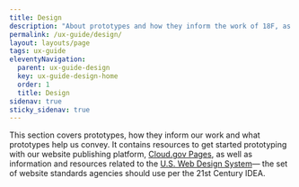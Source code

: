 ```yaml
---
title: Design 
description: "About prototypes and how they inform the work of 18F, as well as resources on web publishing platforms and design systems to help you get started."
permalink: /ux-guide/design/
layout: layouts/page
tags: ux-guide
eleventyNavigation: 
  parent: ux-guide-design
  key: ux-guide-design-home
  order: 1
  title: Design
sidenav: true
sticky_sidenav: true
---
```


This section covers prototypes, how they inform our work and what prototypes help us convey. It contains resources to get started prototyping with our website publishing platform, [Cloud.gov Pages](https://cloud.gov/pages/), as well as information and resources related to the [U.S. Web Design System](https://designsystem.digital.gov/)— the set of website standards agencies should use per the 21st Century IDEA.

